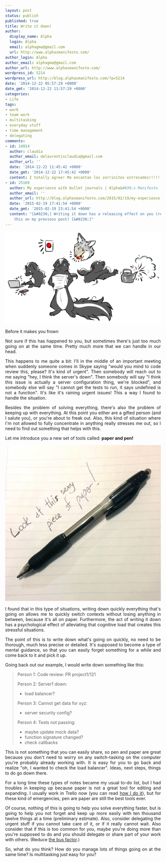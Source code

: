 ```yaml
---
layout: post
status: publish
published: true
title: Write it down!
author:
  display_name: Alpha
  login: Alpha
  email: alphagma@gmail.com
  url: http://www.alphasmanifesto.com/
author_login: Alpha
author_email: alphagma@gmail.com
author_url: http://www.alphasmanifesto.com/
wordpress_id: 5214
wordpress_url: http://blog.alphasmanifesto.com/?p=5214
date: '2014-12-22 05:57:29 +0000'
date_gmt: '2014-12-22 11:57:29 +0000'
categories:
- Life
tags:
- work
- team work
- multitasking
- everyday stuff
- time management
- delegating
comments:
- id: 24914
  author: claudia
  author_email: delaurentisclaudia@gmail.com
  author_url: ''
  date: '2014-12-22 11:45:42 +0000'
  date_gmt: '2014-12-22 17:45:42 +0000'
  content: I totally agree! Me encantan los zorrinitos estresados!!!!!
- id: 25169
  author: My experience with bullet journals | Alpha&#039;s Manifesto
  author_email: ''
  author_url: http://blog.alphasmanifesto.com/2015/02/19/my-experience-with-bullet-journals/
  date: '2015-02-19 17:41:54 +0000'
  date_gmt: '2015-02-19 23:41:54 +0000'
  content: "[&#8230;] Writing it down has a releasing effect on you (read more about
    this on my previous post) [&#8230;]"
---
```


![](/assets/multitasking.png)

Before it makes you frown

<p style="text-align: justify;">Not sure if this has happened to you, but sometimes there's just too much going on at the same time. Pretty much more that we can handle in our head.</p>
<p style="text-align: justify;">This happens to me quite a bit:&nbsp;I'll in the middle of an important meeting when suddenly someone comes in Skype saying "would you mind to code review this, please? It's kind of urgent". Then somebody&nbsp;will reach out to me saying "hey, I think the server's down". Then somebody will say "I think this&nbsp;issue is actually a server configuration thing, we're blocked", and somebody else will say "I cannot get the tests to run, it says undefined is not a function". It's like it's raining urgent issues! This&nbsp;a way I found to handle the situation.</p>
<p style="text-align: justify;"><!--more--></p>
<p style="text-align: justify;">Besides the problem of solving everything, there's also the problem of keeping up with everything. At this point you either are a gifted person (and I salute you), or you're about to freak out.&nbsp;Also, this kind of situation where I'm not allowed to fully concentrate in anything really stresses me out, so I need to find out something that helps with this.</p>
<p style="text-align: justify;">Let me introduce you a new set of tools called: <strong>paper and pen!</strong></p>

![](/assets/sexyPenAndPaper1.jpg)

<p style="text-align: justify;">I found that in this type of situations, writing down quickly everything that's going on allows me to quickly switch contexts without losing anything in between, because it's all on paper. Furthermore, the act of writing it down has a psychological effect of alleviating that cognitive load that creates this stressful situations.</p>
<p style="text-align: justify;">The point of this is to write down what's going on quickly, no need to be thorough, much less precise or detailed. It's supposed to become a type of mental guidance, so that you can easily forget something for a while and come back to it and pick it up.</p>
<p style="text-align: justify;">Going back out our example, I would write down something like this:</p>
<blockquote><p>Person 1: Code review: PR project1/121</p>
<p>Person 2: Server1 down:</p>
<ul>
<li>load balancer?</li>
</ul>
<p>Person 3: Cannot get data for xyz:</p>
<ul>
<li>server security config?</li>
</ul>
<p>Person 4: Tests not passing:</p>
<ul>
<li>maybe update mock data?</li>
<li>function signature changed?</li>
<li>check callbacks</li>
</ul>
</blockquote>
<p style="text-align: justify;">This is not something that you can easily share, so pen and paper are great because you don't need to worry on any switch-tasking on the computer you're probably already working with.&nbsp;It is easy for you&nbsp;to go back and realize "oh, I wanted to&nbsp;check the load balancer". Ideas, next steps, things to do go down there.</p>
<p style="text-align: justify;">For a long time these types of notes became my usual to-do list, but I had troubles in keeping up because paper is not a great tool for editing and expanding. I usually work in Trello now (you can read <a href="https://blog.alphasmanifesto.com/2013/08/08/como-uso-trello-para-trabajar-actualizado/">how I do it</a>), but for these kind of emergencies, pen are paper are still the best tools ever.</p>
<p style="text-align: justify;">Of course, nothing of this is going to help you solve everything faster, but is going to help you not forget and keep up more easily with ten thousand twelve things at a time (preliminary estimate). Also, consider delegating the urgent stuff if you cannot take care of it, or if it really cannot wait. Also consider that if this is too common for you, maybe you're doing more than you're supposed to do and you should delegate or share part of your work with others. (Reduce <a href="http://en.wikipedia.org/wiki/Bus_factor">the bus factor</a>.)</p>
<p style="text-align: justify;">So, what do you think? How do you manage lots of things going on at the same time? Is multitasking just easy for you?</p>
